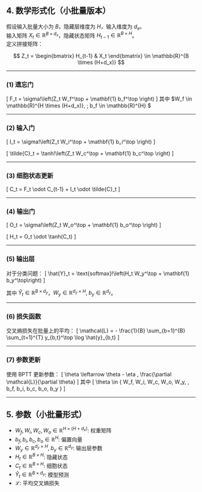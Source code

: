 ## 4. 数学形式化（小批量版本）

假设输入批量大小为 $B$，隐藏层维度为 $H$，输入维度为 $d_x$。  
输入矩阵 $X_t \in \mathbb{R}^{B \times d_x}$，隐藏状态矩阵 $H_{t-1} \in \mathbb{R}^{B \times H}$。  
定义拼接矩阵：

$$
Z_t = \begin{bmatrix} H_{t-1} & X_t \end{bmatrix} \in \mathbb{R}^{B \times (H+d_x)}
$$

---

### (1) 遗忘门
\[
F_t = \sigma\!\left(Z_t W_f^\top + \mathbf{1} b_f^\top \right)
\]
其中 $W_f \in \mathbb{R}^{H \times (H+d_x)}, \; b_f \in \mathbb{R}^{H} $

---

### (2) 输入门
\[
I_t = \sigma\!\left(Z_t W_i^\top + \mathbf{1} b_i^\top \right)
\]

\[
\tilde{C}_t = \tanh\!\left(Z_t W_c^\top + \mathbf{1} b_c^\top \right)
\]

---

### (3) 细胞状态更新
\[
C_t = F_t \odot C_{t-1} + I_t \odot \tilde{C}_t
\]

---

### (4) 输出门
\[
O_t = \sigma\!\left(Z_t W_o^\top + \mathbf{1} b_o^\top \right)
\]

\[
H_t = O_t \odot \tanh(C_t)
\]

---

### (5) 输出层
对于分类问题：
\[
\hat{Y}_t = \text{softmax}\!\left(H_t W_y^\top + \mathbf{1} b_y^\top\right)
\]

其中 $\hat{Y}_t \in \mathbb{R}^{B \times d_y}$，$W_y \in \mathbb{R}^{d_y \times H}, \; b_y \in \mathbb{R}^{d_y}$。

---

### (6) 损失函数
交叉熵损失在批量上的平均：
\[
\mathcal{L} = - \frac{1}{B} \sum_{b=1}^{B} \sum_{t=1}^{T} y_{b,t}^\top \log \hat{y}_{b,t}
\]

---

### (7) 参数更新
使用 BPTT 更新参数：
\[
\theta \leftarrow \theta - \eta \, \frac{\partial \mathcal{L}}{\partial \theta}
\]
其中 
\[
\theta \in \{ W_f, W_i, W_c, W_o, W_y, \, b_f, b_i, b_c, b_o, b_y \}
\]

---

## 5. 参数（小批量形式）

- $W_f, W_i, W_c, W_o \in \mathbb{R}^{H \times (H+d_x)}$: 权重矩阵  
- $b_f, b_i, b_c, b_o \in \mathbb{R}^{H}$: 偏置向量  
- $W_y \in \mathbb{R}^{d_y \times H}, \; b_y \in \mathbb{R}^{d_y}$: 输出层参数  
- $H_t \in \mathbb{R}^{B \times H}$: 隐藏状态  
- $C_t \in \mathbb{R}^{B \times H}$: 细胞状态  
- $\hat{Y}_t \in \mathbb{R}^{B \times d_y}$: 模型预测  
- $\mathcal{L}$: 平均交叉熵损失  
